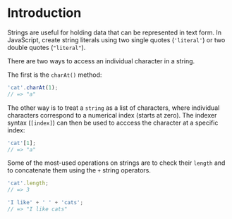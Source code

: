 # Introduction

Strings are useful for holding data that can be represented in text form.
In JavaScript, create string literals using two single quotes (`'literal'`) or two double quotes (`"literal"`).

There are two ways to access an individual character in a string.

The first is the `charAt()` method:

```javascript
'cat'.charAt(1);
// => "a"
```

The other way is to treat a `string` as a list of characters, where individual characters correspond to a numerical index (starts at zero).
The indexer syntax (`[index]`) can then be used to acccess the character at a specific index:

```javascript
'cat'[1];
// => "a"
```

Some of the most-used operations on strings are to check their `length` and to concatenate them using the `+` string operators.

```javascript
'cat'.length;
// => 3

'I like' + ' ' + 'cats';
// => "I like cats"
```
